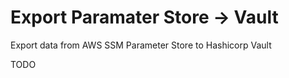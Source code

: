 # Export Paramater Store -> Vault

Export data from AWS SSM Parameter Store to Hashicorp Vault

TODO